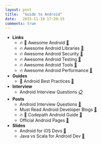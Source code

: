 ```yaml
---
layout: post
title:  "Guide to Android"
date:   2015-11-10 17:20:15
comments: true
---
```


- **Links**
    - :fire: :raised_hands: Awesome Android [:link:](https://github.com/snowdream/awesome-android)
    - :fire: Awesome Android Libraries [:link:](https://github.com/wasabeef/awesome-android-libraries)
    - :fire: Awesome Android Security [:link:](https://github.com/ashishb/android-security-awesome)
    - :fire: Awesome Android Testing [:link:](https://github.com/hotchemi/awesome-android-testing)
    - :fire: Awesome Android Tools [:link:](https://github.com/wasabeef/awesome-android-tools)
    - :fire: Awesome Android Performance [:link:](https://github.com/Juude/awesome-android-performance)
- **Guides**
    - :raised_hands: Android Best Practices [:link:](https://github.com/futurice/android-best-practices)
- **Interview**
    - Android Interview Questions [:clipboard:](https://github.com/derekargueta/Android-Interview-Questions)
- **Posts**
    - Android Interview Questions [:link:](http://www.javacodegeeks.com/2011/08/android-interview-questions-answers.html)
    - Must Read Android Developer Blogs [:link:](https://www.quora.com/What-are-must-read-Android-developer-blogs)
    - :fire: :raised_hands: Codepath Android Guide [:link:](https://github.com/codepath/android_guides)
    - Official Android Pages [:link:](http://developer.android.com/training/index.html)
- **Slides**
    - Android for iOS Devs [:floppy_disk:](https://speakerdeck.com/sdougherty/tales-from-the-darkside-android-development-for-ios-developers)
    - Java vs Scala for Android Dev [:floppy_disk:](https://speakerdeck.com/raulraja/painless-android-development-with-scala)
